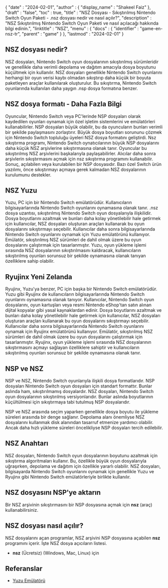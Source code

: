 {
  "date" : "2024-02-01",
  "author" : {
    "display_name" : "Shakeel Faiz"
},
  "draft" : "false",
  "toc" : true,
  "title" : "NSZ Dosyası - Sıkıştırılmış Nintendo Switch Oyun Paketi - .nsz dosyası nedir ve nasıl açılır?",
  "description" : "NSZ Sıkıştırılmış Nintendo Switch Oyun Paketi ve nasıl açılacağı hakkında bilgi edinin.",
  "linktitle" : "NSZ",
  "menu" : {
    "docs" : {
      "identifier" : "game-en-nsz-tr",
      "parent" : "game"
}
},
  "lastmod" : "2024-02-01"
}

## NSZ dosyası nedir?

NSZ dosyaları, Nintendo Switch oyun dosyalarının sıkıştırılmış sürümleridir ve genellikle daha verimli depolama ve dağıtım amacıyla dosya boyutunu küçültmek için kullanılır. NSZ dosyaları genellikle Nintendo Switch oyunlarını herhangi bir oyun verisi kaybı olmadan sıkıştırıp daha küçük bir boyuta paketleyen araçlar kullanılarak oluşturulur. Bu sıkıştırma, Nintendo Switch oyunlarında kullanılan daha yaygın .nsp dosya formatına benzer.

## NSZ dosya formatı - Daha Fazla Bilgi

Oyuncular, Nintendo Switch veya PC'lerinde NSP dosyaları olarak kaydedilen oyunları oynamak için özel işletim sistemlerini ve emülatörleri kullanabilirler. NSP dosyaları büyük olabilir, bu da oyuncuların bunları verimli bir şekilde paylaşmasını zorlaştırır. Büyük dosya boyutları sorununu çözmek için Nintendo Switch topluluğu üyeleri NSZ dosya formatını geliştirdi. Nsz sıkıştırma programı, Nintendo Switch oynatıcılarının büyük NSP dosyalarını daha küçük NSZ arşivlerine sıkıştırmasına olanak tanır. Oyuncular bu sıkıştırılmış NSZ arşivlerini başkalarıyla paylaşabilirler. Alıcılar daha sonra arşivlerin sıkıştırmasını açmak için nsz sıkıştırma programını kullanabilir. Sonuç, açılabilen veya kurulabilen bir NSP dosyasıdır. Bazı özel Switch ürün yazılımı, önce sıkıştırmayı açmaya gerek kalmadan NSZ dosyalarının kurulumunu destekler.

## NSZ Yuzu

Yuzu, PC için bir Nintendo Switch emülatörüdür. Kullanıcıların bilgisayarlarında Nintendo Switch oyunlarını oynamasına olanak tanır. .nsz dosya uzantısı, sıkıştırılmış Nintendo Switch oyun dosyalarıyla ilişkilidir. Dosya boyutlarını azaltmak ve bunları daha kolay yönetilebilir hale getirmek için kullanıcılar, NSZ dosyaları oluşturan araçları kullanarak bu oyun dosyalarını sıkıştırmayı seçebilir. Kullanıcılar daha sonra bilgisayarlarında Nintendo Switch oyunlarını oynamak için Yuzu emülatörünü kullanıyor. Emülatör, sıkıştırılmış NSZ sürümleri de dahil olmak üzere bu oyun dosyalarını çalıştırmak için tasarlanmıştır. Yuzu, oyun yükleme işlemi sırasında NSZ dosyalarının sıkıştırılmasını kaldıracak, kullanıcıların sıkıştırılmış oyunları sorunsuz bir şekilde oynamasına olanak tanıyan özelliklere sahip olabilir.

## Ryujinx Yeni Zelanda

Ryujinx, Yuzu'ya benzer, PC için başka bir Nintendo Switch emülatörüdür. Yuzu gibi Ryujinx de kullanıcıların bilgisayarlarında Nintendo Switch oyunlarını oynamasına olanak tanıyor. Kullanıcılar, Nintendo Switch oyun dosyalarını, oyun kartuşları veya resmi Nintendo eShop'tan satın alınan dijital kopyalar gibi yasal kaynaklardan edinir. Dosya boyutlarını azaltmak ve bunları daha kolay yönetilebilir hale getirmek için kullanıcılar, NSZ dosyaları oluşturan araçları kullanarak bu oyun dosyalarını sıkıştırmayı seçebilir. Kullanıcılar daha sonra bilgisayarlarında Nintendo Switch oyunlarını oynamak için Ryujinx emülatörünü kullanıyor. Emülatör, sıkıştırılmış NSZ sürümleri de dahil olmak üzere bu oyun dosyalarını çalıştırmak için tasarlanmıştır. Ryujinx, oyun yükleme işlemi sırasında NSZ dosyalarının sıkıştırmasını açmayı sağlayan özelliklere sahiptir ve kullanıcıların sıkıştırılmış oyunları sorunsuz bir şekilde oynamasına olanak tanır.

## NSP ve NSZ

NSP ve NSZ, Nintendo Switch oyunlarıyla ilişkili dosya formatlarıdır. NSP dosyaları Nintendo Switch oyun dosyaları için standart formattır. Bunlar aslında ham, sıkıştırılmamış dosyalardır. NSZ dosyaları, Nintendo Switch oyun dosyalarının sıkıştırılmış versiyonlarıdır. Bunlar aslında boyutlarının küçültülmesi için sıkıştırmaya tabi tutulmuş NSP dosyalarıdır.

NSP ve NSZ arasında seçim yaparken genellikle dosya boyutu ile yükleme süreleri arasında bir denge sağlanır. Depolama alanı önemliyse NSZ dosyalarını kullanmak disk alanından tasarruf etmenize yardımcı olabilir. Ancak daha hızlı yükleme süreleri öncelikliyse NSP dosyaları tercih edilebilir.

## NSZ Anahtarı	

NSZ dosyaları, Nintendo Switch oyun dosyalarının boyutunu azaltmak için sıkıştırma algoritmaları kullanır. Bu, özellikle büyük oyun dosyalarıyla uğraşırken, depolama ve dağıtım için özellikle yararlı olabilir. NSZ dosyaları, bilgisayarda Nintendo Switch oyunlarını oynamak için genellikle Yuzu ve Ryujinx gibi Nintendo Switch emülatörleriyle birlikte kullanılır.

## NSZ dosyasını NSP'ye aktarın

Bir NSZ arşivinin sıkıştırmasını bir NSP dosyasına açmak için **nsz** (araç) kullanabilirsiniz.

## NSZ dosyası nasıl açılır?

NSZ dosyalarını açan programlar, NSZ arşivini NSP dosyasına açabilen **nsz** programını içerir. İşte NSZ dosya açıcıların listesi.

- **nsz** (Ücretsiz) (Windows, Mac, Linux) için

## Referanslar
* [Yuzu Emülatörü](https://en.wikipedia.org/wiki/Yuzu_(emulator))


